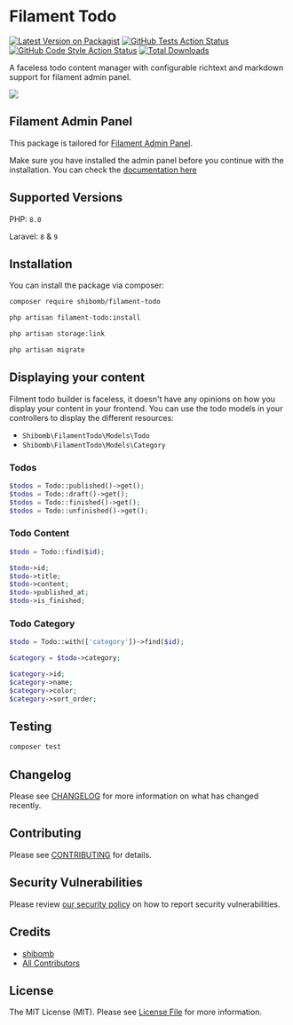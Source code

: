 # Filament Todo

[![Latest Version on Packagist](https://img.shields.io/packagist/v/shibomb/filament-todo.svg?style=flat-square)](https://packagist.org/packages/shibomb/filament-todo)
[![GitHub Tests Action Status](https://img.shields.io/github/actions/workflow/status/shibomb/filament-todo/run-tests.yml?branch=master&style=flat-square)](https://github.com/shibomb/filament-todo/actions/workflows/run-tests.yml?query=branch%3Amain++)
[![GitHub Code Style Action Status](https://img.shields.io/github/actions/workflow/status/shibomb/filament-todo/php-cs-fixer.yml?branch=master&style=flat-square)](https://github.com/shibomb/filament-todo/actions/workflows/php-cs-fixer.yml?query=branch%3Amain++)
[![Total Downloads](https://img.shields.io/packagist/dt/shibomb/filament-todo.svg?style=flat-square)](https://packagist.org/packages/shibomb/filament-todo)

A faceless todo content manager with configurable richtext and markdown support for filament admin panel.

![](./art/screen1.png)

## Filament Admin Panel

This package is tailored for [Filament Admin Panel](https://filamentphp.com/).

Make sure you have installed the admin panel before you continue with the installation. You can check the [documentation here](https://filamentphp.com/docs/admin)

## Supported Versions

PHP: `8.0`

Laravel: `8` & `9`

## Installation

You can install the package via composer:

```bash
composer require shibomb/filament-todo

php artisan filament-todo:install

php artisan storage:link

php artisan migrate
```

## Displaying your content

Filment todo builder is faceless, it doesn't have any opinions on how you display your content in your frontend. You can use the todo models in your controllers to display the different resources:

-   `Shibomb\FilamentTodo\Models\Todo`
-   `Shibomb\FilamentTodo\Models\Category`

### Todos

```php
$todos = Todo::published()->get();
$todos = Todo::draft()->get();
$todos = Todo::finished()->get();
$todos = Todo::unfinished()->get();
```

### Todo Content

```php
$todo = Todo::find($id);

$todo->id;
$todo->title;
$todo->content;
$todo->published_at;
$todo->is_finished;
```

### Todo Category

```php
$todo = Todo::with(['category'])->find($id);

$category = $todo->category;

$category->id;
$category->name;
$category->color;
$category->sort_order;
```

## Testing

```bash
composer test
```

## Changelog

Please see [CHANGELOG](CHANGELOG.md) for more information on what has changed recently.

## Contributing

Please see [CONTRIBUTING](.github/CONTRIBUTING.md) for details.

## Security Vulnerabilities

Please review [our security policy](../../security/policy) on how to report security vulnerabilities.

## Credits

-   [shibomb](https://github.com/shibomb)
-   [All Contributors](../../contributors)

## License

The MIT License (MIT). Please see [License File](LICENSE.md) for more information.

